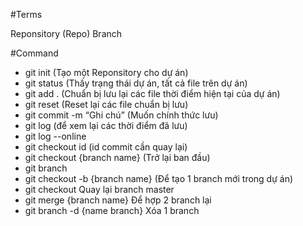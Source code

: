 #Terms

Reponsitory (Repo)
Branch

#Command

- git init (Tạo một Reponsitory cho dự án)
- git status (Thấy trạng thái dự án, tất cả file trên dự án)
- git add . (Chuẩn bị lưu lại các file thời điểm hiện tại của dự án)
- git reset (Reset lại các file chuẩn bị lưu)
- git commit -m “Ghi chú” (Muốn chính thức lưu)
- git log (để xem lại các thời điểm đã lưu)
- git log --online
- git checkout id (id commit cần quay lại)
- git checkout {branch name} (Trở lại ban đầu)
- git branch
- git checkout -b {branch name} (Để tạo 1 branch mới trong dự án)
- git checkout  Quay lại branch master
- git merge {branch name} Để hợp 2 branch lại
- git branch -d {name branch} Xóa 1 branch



